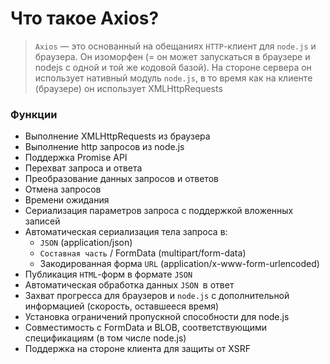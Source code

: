 # __Что такое Axios?__

>`Axios` — это основанный на обещаниях `HTTP`-клиент для `node.js` и браузера. Он изоморфен (= он может запускаться в браузере и nodejs с одной и той же кодовой базой). На стороне сервера он использует нативный модуль `node.js`, в то время как на клиенте (браузере) он использует XMLHttpRequests





### __Функции__
+ Выполнение XMLHttpRequests из браузера
+ Выполнение http запросов из node.js
+ Поддержка Promise API
+ Перехват запроса и ответа
+ Преобразование данных запросов и ответов
+ Отмена запросов
+ Времени ожидания
+ Сериализация параметров запроса с поддержкой вложенных записей
+ Автоматическая сериализация тела запроса в:
   + `JSON` (application/json)
   + `Составная часть` / FormData (multipart/form-data)
   + Закодированная форма `URL` (application/x-www-form-urlencoded)
+ Публикация `HTML`-форм в формате `JSON`
+ Автоматическая обработка данных `JSON `в ответ
+ Захват прогресса для браузеров и `node.js` с дополнительной информацией (скорость, оставшееся время)
+ Установка ограничений пропускной способности для node.js
+ Совместимость с FormData и BLOB, соответствующими спецификациям (в том числе node.js)
+ Поддержка на стороне клиента для защиты от XSRF
